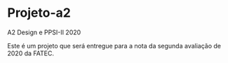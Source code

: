 # Projeto-a2
A2 Design e PPSI-II 2020

Este é um projeto que será entregue para a nota da segunda avaliação de 2020 da FATEC.
